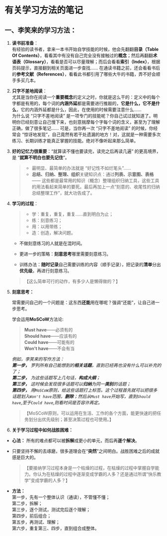 # 有关学习方法的笔记

## 一、李笑来的学习方法：

1. **读书前准备**：   
有经验的读书者，拿来一本书开始自学技能的时候，他会先翻翻**目录（Table Of Contents）**，看看其中有没有自己完全没有接触过的**概念**；然后再翻翻**术语表（Glossary）**，看看是否可以尽量理解；而后会看看**索引（Index）**，根据页码提示，直接翻到相关页面进一步查找…… 在通读书籍之前，还会看看书后的**参考文献（References）**，看看此书都引用了哪些大牛的书籍，弄不好会顺手多买几本。

2. **只字不差地阅读**：  
尤其是当你在阅读一个**重要概念**的定义之时，你就是这么干的：定义中的每个字都是有用的，每个词的**内涵外延**都是需要进行推敲的，**它是什么，它不是什么**，它的内涵外延都是什么，因此，在使用的时候需要注意什么……  
为什么说 “只字不差地阅读” 是一项专门的技能呢？你自己试过就知道了。明明你已经刻意让自己慢下来，也刻意揣摩每个字每个词的含义，甚至为了理解正确，做了很多笔记…… 可是，当你再一次 “只字不差地阅读” 的时候，你经常会 “惊讶地发现”，自己竟然有若干处遗漏的地方！对，这就是一种需要多次练习、长期训练才能真正掌握的技能。绝对不像听起来那么简单。
3. **好的记忆力很重要**：“就算读不懂也要读完，读完之后再读几遍” 的更高境界，是 “**就算不明白也要先记住**”。  
    > * 最明显、最简单的办法就是 “好记性不如烂笔头”……  
    > * **总结、归纳、整理、组织**关键知识点：通过**列表、示意图、表格**—— 这些都是最常用的知识（概念）整理组织归纳工具，这些工具的用法看起来简单的要死。最后再加上一点“刻意的、收尾性的归纳总结整理工作”，就大功告成了。
4. **学习的过程**：  
    > * 学：重复，重复，重复……直到明白为止；  
    > * 练：刻意练习；  
    > * 用：以用带练；  
    > * 造：创造，解决问题。

    * 不做刻意练习的人就是在混时间。

    * 更进一步的策略：**刻意思考**哪里需要刻意练习。
    * 训练办法：**随时记录**自己需要训练的内容（顺手记录），把记录的**清单**分出**优先级**，再进行刻意练习。  
    >【这么简单可行的动作，有多少人是懒得做的？】

5. **刻意思考：**

    常需要问自己的一个问题是：这东西**还能**用在哪呢？强调“还能”，让自己进一步思考。

    学会运用**MoSCoW**方法论:  
    >**Must have**——必须有的  
    **Should have**——应该有的  
    **Could have**——可能有的  
    **Won't have**——不会有当  

    *例如，李笑来的写作方法：  
**第一步，** 罗列所有自己能想到的**相关话题**，直到已经再也没有什么可以补充的了；  
**第二步，** 为这些话题写上几句话，**构成大纲**；  
**第三步，** 这时候会发现很多话题可以**归纳**为同一**类别**的话题；  
**第四步，** 用`MoSCoW`原则，给这些话题打上标签。这个过程首先就可以把很多话题划入`Won't have`范围，**删除**；然后从`Must have`开始写，直到`Should have`,至于`Could have`,则看时间是否容许再定。*

    >【MoSCoW原则，可以运用在生活、工作的各个方面，能更快速的把任务划分出优先级别；甚至决策过程也可使用。】

6. **关于学习过程中如何战胜困难：**  

* **心法：** 所有的难点都可以被**拆解**成更小的单元，而后再**逐个解决**。
* 只要坚持不懈的去琢磨，很多道理会在“**突然**”之间明白。战胜困难之后的成就感是巨大的。

    >【要接纳学习过程本身是一个枯燥的过程，在枯燥的过程中掌握自学能力。你认为在枯燥的过程中逐渐变成学霸的人多？还是通过所谓“快乐教学”变成学霸的人多？】

* **方法：**  
第一步，先有一个整体认识（通读），不管懂不懂；  
第二步，拆解；  
第三步，逐个测试，测试完后逐个理解；  
第四步，前后组合；  
第五步，再测试、理解；  
第六步，重复第三、四步，直到组合成整体。